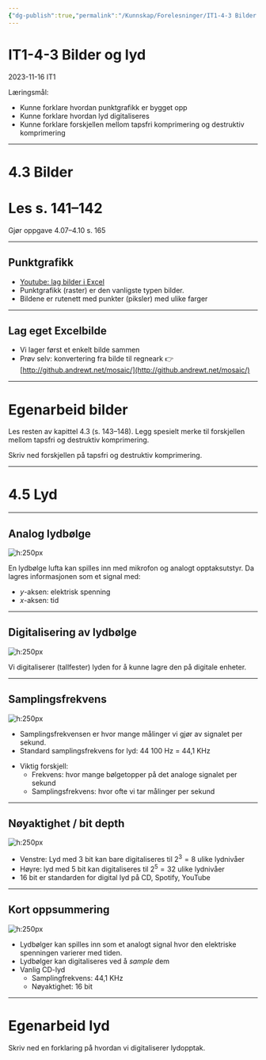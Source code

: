 ```yaml
---
{"dg-publish":true,"permalink":"/Kunnskap/Forelesninger/IT1-4-3 Bilder og lyd/","title":"IT1-4-3 Bilder og lyd","tags":["it1","forelesning"]}
---
```



# IT1-4-3 Bilder og lyd
2023-11-16 IT1

Læringsmål:
- Kunne forklare hvordan punktgrafikk er bygget opp
- Kunne forklare hvordan lyd digitaliseres
- Kunne forklare forskjellen mellom tapsfri komprimering og destruktiv komprimering

---
<!-- _class: tittel -->

# 4.3 Bilder

# Les s. 141–142

Gjør oppgave 4.07–4.10 s. 165

---

## Punktgrafikk

- [Youtube: lag bilder i Excel](https://www.youtube.com/watch?v=UBX2QQHlQ_I)
- Punktgrafikk (raster) er den vanligste typen bilder.
- Bildene er rutenett med punkter (piksler) med ulike farger

---

## Lag eget Excelbilde

- Vi lager først et enkelt bilde sammen
- Prøv selv: konvertering fra bilde til regneark 👉 [http://github.andrewt.net/mosaic/](http://github.andrewt.net/mosaic/)

---
<!-- _class: tittel -->

# Egenarbeid bilder

Les resten av kapittel 4.3 (s. 143–148). Legg spesielt merke til forskjellen mellom tapsfri og destruktiv komprimering.

Skriv ned forskjellen på tapsfri og destruktiv komprimering.

---

<!-- _class: tittel -->

# 4.5 Lyd

---

## Analog lydbølge

![h:250px](https://manual.audacityteam.org/m/images/e/ef/waveformabstract.png)

En lydbølge lufta kan spilles inn med mikrofon og analogt opptaksutstyr. Da lagres informasjonen som et signal med:
* $y$-aksen: elektrisk spenning
* $x$-aksen: tid

---

## Digitalisering av lydbølge
![h:250px](https://manual.audacityteam.org/m/images/e/e2/waveform_digital.png)

Vi digitaliserer (tallfester) lyden for å kunne lagre den på digitale enheter.

---

## Samplingsfrekvens
![h:250px](https://manual.audacityteam.org/m/images/0/0e/waveform_sample_rates.png)

- Samplingsfrekvensen er hvor mange målinger vi gjør av signalet per sekund.
- Standard samplingsfrekvens for lyd: 44 100 Hz = 44,1 KHz

* Viktig forskjell:
	* Frekvens: hvor mange bølgetopper på det analoge signalet per sekund
	* Samplingsfrekvens: hvor ofte vi tar målinger per sekund

---

## Nøyaktighet / bit depth
![h:250px](https://manual.audacityteam.org/m/images/8/85/waveform_sample_formats.png)

- Venstre: Lyd med 3 bit kan bare digitaliseres til $2^{3}=8$ ulike lydnivåer
- Høyre: lyd med 5 bit kan digitaliseres til $2^{5}=32$ ulike lydnivåer
- 16 bit er standarden for digital lyd på CD, Spotify, YouTube

---

## Kort oppsummering
![h:250px](https://manual.audacityteam.org/m/images/8/85/waveform_sample_formats.png)

- Lydbølger kan spilles inn som et analogt signal hvor den elektriske spenningen varierer med tiden.
- Lydbølger kan digitaliseres ved å *sample* dem
- Vanlig CD-lyd
	- Samplingfrekvens: 44,1 KHz
	- Nøyaktighet: 16 bit

---

<!-- _class: tittle -->

# Egenarbeid lyd

Skriv ned en forklaring på hvordan vi digitaliserer lydopptak.
